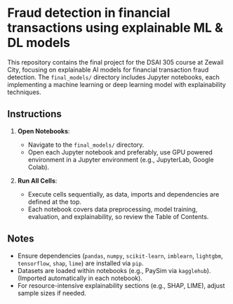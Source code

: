 # Fraud detection in financial transactions using explainable ML & DL models 

This repository contains the final project for the DSAI 305 course at Zewail City, focusing on explainable AI models for financial transaction fraud detection. The `final_models/` directory includes Jupyter notebooks, each implementing a machine learning or deep learning model with explainability techniques.

## Instructions
1. **Open Notebooks**:
   - Navigate to the `final_models/` directory.
   - Open each Jupyter notebook and preferably, use GPU powered environment in a Jupyter environment (e.g., JupyterLab, Google Colab).

2. **Run All Cells**:
   - Execute cells sequentially, as data, imports and dependencies are defined at the top.
   - Each notebook covers data preprocessing, model training, evaluation, and explainability, so review the Table of Contents.


## Notes
- Ensure dependencies (`pandas`, `numpy`, `scikit-learn`, `imblearn`, `lightgbm`, `tensorflow`, `shap`, `lime`) are installed via `pip`.
- Datasets are loaded within notebooks (e.g., PaySim via `kagglehub`). (Imported automatically in each notebook).
- For resource-intensive explainability sections (e.g., SHAP, LIME), adjust sample sizes if needed.
